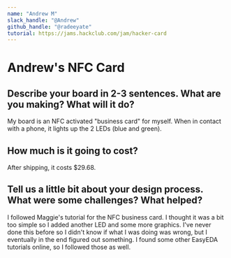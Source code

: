 ```yaml
---
name: "Andrew M"
slack_handle: "@Andrew"
github_handle: "@radeeyate"
tutorial: https://jams.hackclub.com/jam/hacker-card
---
```


# Andrew's NFC Card

## Describe your board in 2-3 sentences. What are you making? What will it do?

My board is an NFC activated "business card" for myself. When in contact with a phone, it lights up the 2 LEDs (blue and green).

## How much is it going to cost?

After shipping, it costs $29.68.

## Tell us a little bit about your design process. What were some challenges? What helped?

I followed Maggie's tutorial for the NFC business card. I thought it was a bit too simple so I added another LED and some more graphics. 
I've never done this before so I didn't know if what I was doing was wrong, but I eventually in the end figured out something. I found 
some other EasyEDA tutorials online, so I followed those as well.
